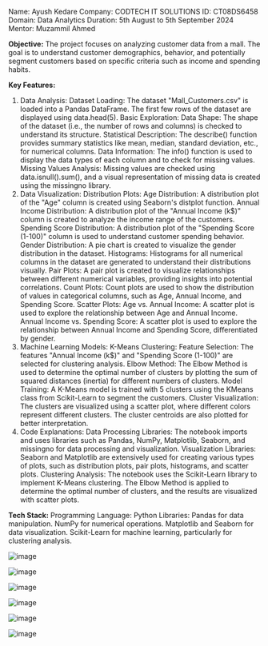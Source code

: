 Name: Ayush Kedare
Company: CODTECH IT SOLUTIONS
ID: CT08DS6458
Domain: Data Analytics
Duration: 5th August to 5th September 2024
Mentor: Muzammil Ahmed

**Objective:**
The project focuses on analyzing customer data from a mall. The goal is to understand customer demographics, behavior, and potentially segment customers based on specific criteria such as income and spending habits.

**Key Features:**
1. Data Analysis:
	Dataset Loading:
	The dataset "Mall_Customers.csv" is loaded into a Pandas DataFrame. The first few rows of the dataset are displayed using data.head(5).
	Basic Exploration:
	Data Shape: The shape of the dataset (i.e., the number of rows and columns) is checked to understand its structure.
	Statistical Description: The describe() function provides summary statistics like mean, median, standard deviation, etc., for numerical columns.
	Data Information: The info() function is used to display the data types of each column and to check for missing values.
	Missing Values Analysis: Missing values are checked using data.isnull().sum(), and a visual representation of missing data is created using the missingno library.
2. Data Visualization:
	Distribution Plots:
	Age Distribution: A distribution plot of the "Age" column is created using Seaborn's distplot function.
	Annual Income Distribution: A distribution plot of the "Annual Income (k$)" column is created to analyze the income range of the customers.
	Spending Score Distribution: A distribution plot of the "Spending Score (1-100)" column is used to understand customer spending behavior.
	Gender Distribution: A pie chart is created to visualize the gender distribution in the dataset.
	Histograms: Histograms for all numerical columns in the dataset are generated to understand their distributions visually.
	Pair Plots: A pair plot is created to visualize relationships between different numerical variables, providing insights into potential correlations.
	Count Plots: Count plots are used to show the distribution of values in categorical columns, such as Age, Annual Income, and Spending Score.
	Scatter Plots:
	Age vs. Annual Income: A scatter plot is used to explore the relationship between Age and Annual Income.
	Annual Income vs. Spending Score: A scatter plot is used to explore the relationship between Annual Income and Spending Score, differentiated by gender.
3. Machine Learning Models:
	K-Means Clustering:
	Feature Selection: The features "Annual Income (k$)" and "Spending Score (1-100)" are selected for clustering analysis.
	Elbow Method: The Elbow Method is used to determine the optimal number of clusters by plotting the sum of squared distances (inertia) for different numbers of clusters.
	Model Training: A K-Means model is trained with 5 clusters using the KMeans class from Scikit-Learn to segment the customers.
	Cluster Visualization: The clusters are visualized using a scatter plot, where different colors represent different clusters. The cluster centroids are also plotted for better interpretation.
4. Code Explanations:
	Data Processing Libraries: The notebook imports and uses libraries such as Pandas, NumPy, Matplotlib, Seaborn, and missingno for data processing and visualization.
	Visualization Libraries: Seaborn and Matplotlib are extensively used for creating various types of plots, such as distribution plots, pair plots, histograms, and scatter plots.
	Clustering Analysis: The notebook uses the Scikit-Learn library to implement K-Means clustering. The Elbow Method is applied to determine the optimal number of clusters, and the results are visualized with scatter plots.


**Tech Stack:**
	Programming Language: Python
	Libraries:
	Pandas for data manipulation.
	NumPy for numerical operations.
	Matplotlib and Seaborn for data visualization.
	Scikit-Learn for machine learning, particularly for clustering analysis.


![image](https://github.com/user-attachments/assets/cfac6ae8-16b2-4902-814d-62bf2730a15d)

![image](https://github.com/user-attachments/assets/04ce37fb-d4ec-47a9-a481-4f3228b7ed99)

![image](https://github.com/user-attachments/assets/52837d3b-19b3-4efc-8f0e-77d606476566)

![image](https://github.com/user-attachments/assets/d50b21ca-762c-4207-82cb-f42a67cec23d)

![image](https://github.com/user-attachments/assets/6449b33f-1191-41ab-951a-3efd0e63abf1)

![image](https://github.com/user-attachments/assets/c97d14d3-4048-4fbc-a280-ca87459ab924)







